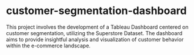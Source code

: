 # customer-segmentation-dashboard
This project involves the development of a Tableau Dashboard centered on customer segmentation, utilizing the Superstore Dataset. The dashboard aims to provide insightful analysis and visualization of customer behavior within the e-commerce landscape.
